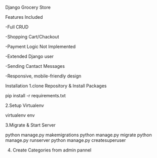 Django Grocery Store

Features Included

-Full CRUD

-Shopping Cart/Chackout

-Payment Logic Not Implemented

-Extended Django user

-Sending Cantact Messages

-Responsive, mobile-friendly design

Installation
1.clone Repository & Install Packages

pip install -r requirements.txt

2.Setup Virtualenv

virtualenv env

3.Migrate & Start Server

python manage.py makemigrations
python manage.py migrate
python manage.py runserver
python manage.py createsuperuser

4. Create Categories from admin pannel

